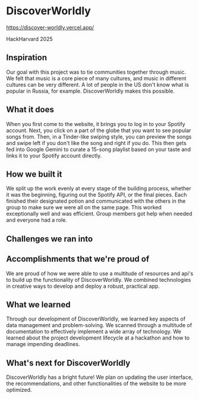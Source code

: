 # DiscoverWorldly

https://discover-worldly.vercel.app/

HackHarvard 2025
## Inspiration
Our goal with this project was to tie communities together through music. We felt that music is a core piece of many cultures, and music in different cultures can be very different. A lot of people in the US don't know what is popular in Russia, for example. DiscoverWorldly makes this possible. 
## What it does
When you first come to the website, it brings you to log in to your Spotify account. Next, you click on a part of the globe that you want to see popular songs from. Then, in a Tinder-like swiping style, you can preview the songs and swipe left if you don't like the song and right if you do. This then gets fed into Google Gemini to curate a 15-song playlist based on your taste and links it to your Spotify account directly. 
## How we built it
We split up the work evenly at every stage of the building process, whether it was the beginning, figuring out the Spotify API, or the final pieces. Each finished their designated potion and communicated with the others in the group to make sure we were all on the same page. This worked exceptionally well and was efficient. Group members got help when needed and everyone had a role. 
## Challenges we ran into

## Accomplishments that we're proud of
We are proud of how we were able to use a multitude of resources and api's to build up the functionality of DiscoverWorldly.  We combined technologies in creative ways to develop and deploy a robust, practical app.
## What we learned
Through our development of DiscoverWorldly, we learned key aspects of data management and problem-solving.  We scanned through a multitude of documentation to effectively implement a wide array of technology.  We learned about the project development lifecycle at a hackathon and how to manage impending deadlines.
## What's next for DiscoverWorldly
DiscoverWorldly has a bright future! We plan on updating the user interface, the recommendations, and other functionalities of the website to be more optimized. 
